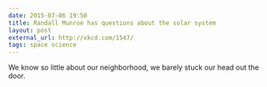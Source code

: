 ```yaml
---
date: 2015-07-06 19:50
title: Randall Munroe has questions about the solar system
layout: post 
external_url: http://xkcd.com/1547/
tags: space science
---
```


We know so little about our neighborhood, we barely stuck our head out the door.